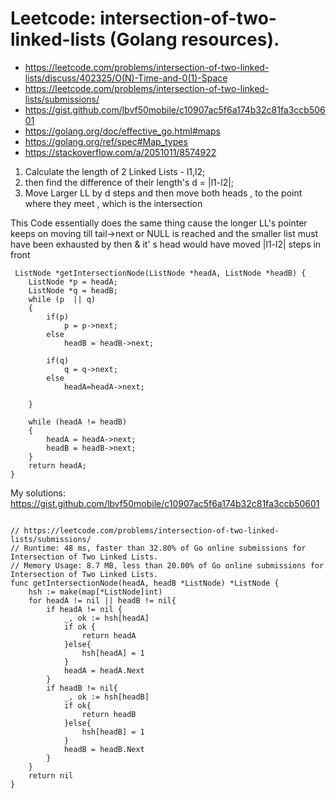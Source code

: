 # Leetcode: intersection-of-two-linked-lists (Golang resources).

- https://leetcode.com/problems/intersection-of-two-linked-lists/discuss/402325/O(N)-Time-and-0(1)-Space
- https://leetcode.com/problems/intersection-of-two-linked-lists/submissions/
- https://gist.github.com/lbvf50mobile/c10907ac5f6a174b32c81fa3ccb50601
- https://golang.org/doc/effective_go.html#maps
- https://golang.org/ref/spec#Map_types
- https://stackoverflow.com/a/2051011/8574922


1. Calculate the length of 2 Linked Lists - l1,l2;
2. then find the difference of their length's d = |l1-l2|;
3. Move Larger LL by d steps and then move both heads , to the point where they meet , which is the intersection

This Code essentially does the same thing cause the longer LL's pointer keeps on moving
till tail->next or NULL is reached and the smaller list must have been exhausted by then & it' s head would have moved |l1-l2| steps in front


```
 ListNode *getIntersectionNode(ListNode *headA, ListNode *headB) {
    ListNode *p = headA;
    ListNode *q = headB;
    while (p  || q) 
    {
        if(p)
            p = p->next;
        else
            headB = headB->next;
        
        if(q)
            q = q->next;
        else
            headA=headA->next;
        
    }

    while (headA != headB) 
    {
        headA = headA->next;
        headB = headB->next;
    }
    return headA;
}
```

My solutions: https://gist.github.com/lbvf50mobile/c10907ac5f6a174b32c81fa3ccb50601

```

// https://leetcode.com/problems/intersection-of-two-linked-lists/submissions/
// Runtime: 48 ms, faster than 32.80% of Go online submissions for Intersection of Two Linked Lists.
// Memory Usage: 8.7 MB, less than 20.00% of Go online submissions for Intersection of Two Linked Lists.
func getIntersectionNode(headA, headB *ListNode) *ListNode {
    hsh := make(map[*ListNode]int)
    for headA != nil || headB != nil{
        if headA != nil {
            _, ok := hsh[headA]
            if ok {
                return headA
            }else{
                hsh[headA] = 1
            }
            headA = headA.Next
        }
        if headB != nil{
            _, ok := hsh[headB]
            if ok{
                return headB
            }else{
                hsh[headB] = 1
            }
            headB = headB.Next
        }
    } 
    return nil
}
```